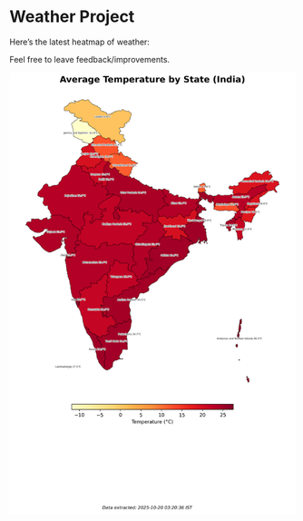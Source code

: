 # Weather Project

Here’s the latest heatmap of weather:

Feel free to leave feedback/improvements.

![India Heatmap](docs/assets/india_heatmap.png?v=F55D2E)
